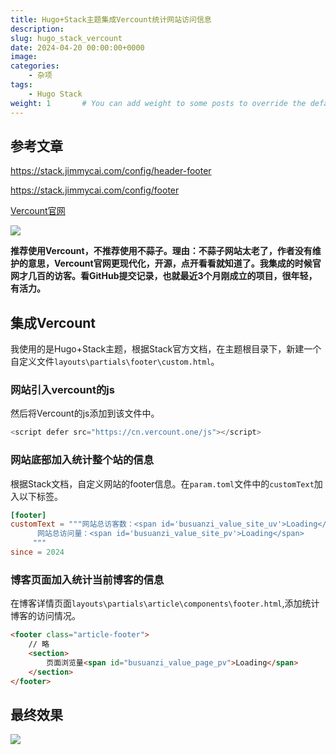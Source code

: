 ```yaml
---
title: Hugo+Stack主题集成Vercount统计网站访问信息
description: 
slug: hugo_stack_vercount
date: 2024-04-20 00:00:00+0000
image: 
categories:
    - 杂项
tags:
    - Hugo Stack
weight: 1       # You can add weight to some posts to override the default sorting (date descending)
---
```


## 参考文章

https://stack.jimmycai.com/config/header-footer

https://stack.jimmycai.com/config/footer

[Vercount官网](https://vercount.one/)

![](https://s3.bmp.ovh/imgs/2024/04/20/cf50449037262da6.png)

**推荐使用Vercount，不推荐使用不蒜子。理由：不蒜子网站太老了，作者没有维护的意思，Vercount官网更现代化，开源，点开看看就知道了。我集成的时候官网才几百的访客。看GitHub提交记录，也就最近3个月刚成立的项目，很年轻，有活力。**

## 集成Vercount

我使用的是Hugo+Stack主题，根据Stack官方文档，在主题根目录下，新建一个自定义文件`layouts\partials\footer\custom.html`。

### 网站引入vercount的js

然后将Vercount的js添加到该文件中。

``` js
<script defer src="https://cn.vercount.one/js"></script>
```

### 网站底部加入统计整个站的信息

根据Stack文档，自定义网站的footer信息。在`param.toml`文件中的`customText`加入以下标签。

``` toml
[footer]
customText = """网站总访客数：<span id='busuanzi_value_site_uv'>Loading</span><br/>
      网站总访问量：<span id='busuanzi_value_site_pv'>Loading</span>
     """
since = 2024
```

### 博客页面加入统计当前博客的信息

在博客详情页面`layouts\partials\article\components\footer.html`,添加统计博客的访问情况。

``` html
<footer class="article-footer">
    // 略
    <section>
        页面浏览量<span id="busuanzi_value_page_pv">Loading</span>
    </section>
</footer>
```

## 最终效果

![](https://s3.bmp.ovh/imgs/2024/04/20/7bf7133a95813d68.png)



